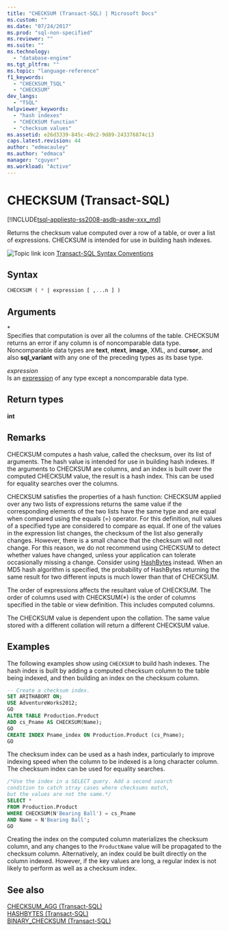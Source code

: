 ```yaml
---
title: "CHECKSUM (Transact-SQL) | Microsoft Docs"
ms.custom: ""
ms.date: "07/24/2017"
ms.prod: "sql-non-specified"
ms.reviewer: ""
ms.suite: ""
ms.technology: 
  - "database-engine"
ms.tgt_pltfrm: ""
ms.topic: "language-reference"
f1_keywords: 
  - "CHECKSUM_TSQL"
  - "CHECKSUM"
dev_langs: 
  - "TSQL"
helpviewer_keywords: 
  - "hash indexes"
  - "CHECKSUM function"
  - "checksum values"
ms.assetid: e26d3339-845c-49c2-9d89-243376874c13
caps.latest.revision: 44
author: "edmacauley"
ms.author: "edmaca"
manager: "cguyer"
ms.workload: "Active"
---
```

# CHECKSUM (Transact-SQL)
[!INCLUDE[tsql-appliesto-ss2008-asdb-asdw-xxx_md](../../includes/tsql-appliesto-ss2008-asdb-asdw-xxx-md.md)]

Returns the checksum value computed over a row of a table, or over a list of expressions. CHECKSUM is intended for use in building hash indexes.
  
![Topic link icon](../../database-engine/configure-windows/media/topic-link.gif "Topic link icon") [Transact-SQL Syntax Conventions](../../t-sql/language-elements/transact-sql-syntax-conventions-transact-sql.md)
  
## Syntax  
  
```sql
CHECKSUM ( * | expression [ ,...n ] )  
```  
  
## Arguments  
\*  
Specifies that computation is over all the columns of the table. CHECKSUM returns an error if any column is of noncomparable data type. Noncomparable data types are **text**, **ntext**, **image**, XML, and **cursor**, and also **sql_variant** with any one of the preceding types as its base type.
  
*expression*  
Is an [expression](../../t-sql/language-elements/expressions-transact-sql.md) of any type except a noncomparable data type.
  
## Return types
 **int**  
  
## Remarks  
CHECKSUM computes a hash value, called the checksum, over its list of arguments. The hash value is intended for use in building hash indexes. If the arguments to CHECKSUM are columns, and an index is built over the computed CHECKSUM value, the result is a hash index. This can be used for equality searches over the columns.
  
CHECKSUM satisfies the properties of a hash function: CHECKSUM applied over any two lists of expressions returns the same value if the corresponding elements of the two lists have the same type and are equal when compared using the equals (=) operator. For this definition, null values of a specified type are considered to compare as equal. If one of the values in the expression list changes, the checksum of the list also generally changes. However, there is a small chance that the checksum will not change. For this reason, we do not recommend using CHECKSUM to detect whether values have changed, unless your application can tolerate occasionally missing a change. Consider using [HashBytes](../../t-sql/functions/hashbytes-transact-sql.md) instead. When an MD5 hash algorithm is specified, the probability of HashBytes returning the same result for two different inputs is much lower than that of CHECKSUM.
  
The order of expressions affects the resultant value of CHECKSUM. The order of columns used with CHECKSUM(*) is the order of columns specified in the table or view definition. This includes computed columns.
  
The CHECKSUM value is dependent upon the collation. The same value stored with a different collation will return a different CHECKSUM value.
  
## Examples  
The following examples show using `CHECKSUM` to build hash indexes. The hash index is built by adding a computed checksum column to the table being indexed, and then building an index on the checksum column.
  
```sql
-- Create a checksum index.  
SET ARITHABORT ON;  
USE AdventureWorks2012;   
GO  
ALTER TABLE Production.Product  
ADD cs_Pname AS CHECKSUM(Name);  
GO  
CREATE INDEX Pname_index ON Production.Product (cs_Pname);  
GO  
```  
  
The checksum index can be used as a hash index, particularly to improve indexing speed when the column to be indexed is a long character column. The checksum index can be used for equality searches.
  
```sql
/*Use the index in a SELECT query. Add a second search   
condition to catch stray cases where checksums match,   
but the values are not the same.*/  
SELECT *   
FROM Production.Product  
WHERE CHECKSUM(N'Bearing Ball') = cs_Pname  
AND Name = N'Bearing Ball';  
GO  
```  
  
Creating the index on the computed column materializes the checksum column, and any changes to the `ProductName` value will be propagated to the checksum column. Alternatively, an index could be built directly on the column indexed. However, if the key values are long, a regular index is not likely to perform as well as a checksum index.
  
## See also
[CHECKSUM_AGG &#40;Transact-SQL&#41;](../../t-sql/functions/checksum-agg-transact-sql.md)  
[HASHBYTES &#40;Transact-SQL&#41;](../../t-sql/functions/hashbytes-transact-sql.md)  
[BINARY_CHECKSUM  &#40;Transact-SQL&#41;](../../t-sql/functions/binary-checksum-transact-sql.md)
  
  
